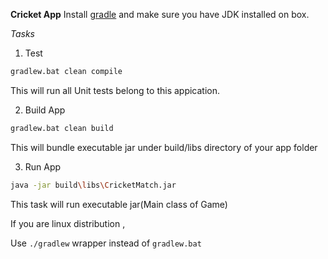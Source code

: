 **Cricket App**
Install [gradle](https://gradle.org/install/) and make sure you have JDK installed on box.

*Tasks*

 1. Test
```sh
gradlew.bat clean compile 
```
This will run all Unit tests belong to this appication.
	
 2. Build App
```sh
gradlew.bat clean build
```
This will bundle executable jar under build/libs directory of your app folder

 3. Run App
```sh
java -jar build\libs\CricketMatch.jar
```
This task will run executable jar(Main class of Game)

If you are linux distribution , 

Use ```./gradlew```  wrapper instead of ```gradlew.bat```